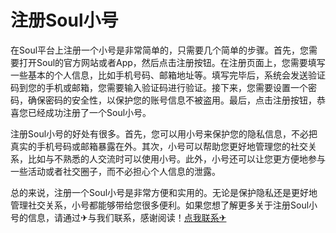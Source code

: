 # 注册Soul小号

在Soul平台上注册一个小号是非常简单的，只需要几个简单的步骤。首先，您需要打开Soul的官方网站或者App，然后点击注册按钮。在注册页面上，您需要填写一些基本的个人信息，比如手机号码、邮箱地址等。填写完毕后，系统会发送验证码到您的手机或邮箱，您需要输入验证码进行验证。接下来，您需要设置一个密码，确保密码的安全性，以保护您的账号信息不被盗用。最后，点击注册按钮，恭喜您已经成功注册了一个Soul小号。

注册Soul小号的好处有很多。首先，您可以用小号来保护您的隐私信息，不必把真实的手机号码或邮箱暴露在外。其次，小号可以帮助您更好地管理您的社交关系，比如与不熟悉的人交流时可以使用小号。此外，小号还可以让您更方便地参与一些活动或者社交圈子，而不必担心个人信息的泄露。

总的来说，注册一个Soul小号是非常方便和实用的。无论是保护隐私还是更好地管理社交关系，小号都能够带给您很多便利。如果您想了解更多关于注册Soul小号的信息，请通过✈与我们联系，感谢阅读！[点我联系✈](https://www.G208.com)